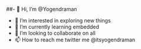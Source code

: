 ##- 👋 Hi, I’m @Yogendraman
- 👀 I’m interested in exploring new things
- 🌱 I’m currently learning embedded
- 💞️ I’m looking to collaborate on all
- 📫 How to reach me twitter me @itsyogendraman

<!---
Yogendraman/Yogendraman is a ✨ special ✨ repository because its `README.md` (this file) appears on your GitHub profile.
You can click the Preview link to take a look at your changes.
--->
